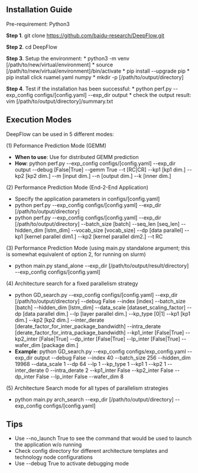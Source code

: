 ## Installation Guide ##

Pre-requirement: Python3

**Step 1**. git clone https://github.com/baidu-research/DeepFlow.git 

**Step 2**. cd DeepFlow

**Step 3**. Setup the environment:
	* python3 -m venv [/path/to/new/virtual/environment]
	* source [/path/to/new/virtual/environment]/bin/activate
	* pip install --upgrade pip
	* pip install click ruamel.yaml numpy
	* mkdir -p [/path/to/output/directory] 

**Step 4**. Test if the installation has been successful:
	* python perf.py --exp_config configs/[config.yaml] --exp_dir output
	* check the output result: vim [/path/to/output/directory]/summary.txt




## Execution Modes ##

DeepFlow can be used in 5 different modes:

(1) Peformance Prediction Mode (GEMM) 
* **When to use**: Use for distributed GEMM prediction
* **How**: python perf.py --exp_config configs/[config.yaml] --exp_dir output --debug [False|True] --gemm True --t [RC|CR] --kp1 [kp1 dim.] --kp2 [kp2 dim.] --m [input dim.] --n [output dim.] --k [inner dim.] 

(2) Performance Prediction Mode (End-2-End Application)
* Specify the application parameters in configs/[config.yaml]
* python perf.py --exp_config configs/[config.yaml] --exp_dir [/path/to/output/directory]
* python perf.py --exp_config configs/[config.yaml] --exp_dir [/path/to/output/directory] --batch_size [batch] --seq_len [seq_len] --hidden_dim [lstm_dim] --vocab_size [vocab_size] --dp [data parallel] --kp1 [kernel parallel dim1.] --kp2 [kernel parallel dim2.] --t RC

(3) Performance Prediction Mode (using main.py standalone argument; this is somewhat equivalent of option 2, for running on slurm)
* python main.py stand_alone --exp_dir [/path/to/output/result/directory] --exp_config configs/[config.yaml]

(4) Architecture search for a fixed parallelism strategy
* python GD_search.py --exp_config configs/[config.yaml] --exp_dir [/path/to/output/directory] --debug False --index [index] --batch_size [batch] --hidden_dim [lstm_dim] --data_scale [dataset_scaling_factor] --dp [data parallel dim.] --lp [layer parallel dim.] --kp_type [0|1] --kp1 [kp1 dim.] --kp2 [kp2 dim.] --inter_derate [derate_factor_for_inter_package_bandwidth] --intra_derate [derate_factor_for_intra_package_bandwidth] --kp1_inter [False|True] --kp2_inter [False|True] --dp_inter [False|True] --lp_inter [False|True] --wafer_dim [package dim.]
* **Example**: python GD_search.py --exp_config configs/exp_config.yaml --exp_dir output --debug False --index 40 --batch_size 256 --hidden_dim 19968 --data_scale 1 --dp 64 --lp 1 --kp_type 1 --kp1 1 --kp2 1 --inter_derate 0 --intra_derate 2 --kp1_inter False --kp2_inter False --dp_inter False --lp_inter False --wafer_dim 8

(5) Architecture Search mode for all types of parallelism strategies
* python main.py arch_search --exp_dir [/path/to/output/directory] --exp_config configs/[config.yaml]


## Tips ##

* Use --no_launch True to see the command that would be used to launch the application w/o running
* Check config directory for  different architecture templates and technology node configurations
* Use --debug True to activate debugging mode
 
